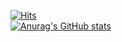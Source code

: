 [![Hits](https://hits.seeyoufarm.com/api/count/incr/badge.svg?url=https%3A%2F%2Fgithub.com%2Fdddgg9511%2Fhit-counter&count_bg=%2379C83D&title_bg=%23555555&icon=&icon_color=%23E7E7E7&title=hits&edge_flat=false)](https://hits.seeyoufarm.com)  
[![Anurag's GitHub stats](https://github-readme-stats.vercel.app/api?username=dddgg9511&count_private=true)](https://github.com/anuraghazra/github-readme-stats)

<!--
**dddgg9511/dddgg9511** is a ✨ _special_ ✨ repository because its `README.md` (this file) appears on your GitHub profile.

Here are some ideas to get you started:

- 🔭 I’m currently working on ...
- 🌱 I’m currently learning ...
- 👯 I’m looking to collaborate on ...
- 🤔 I’m looking for help with ...
- 💬 Ask me about ...
- 📫 How to reach me: ...
- 😄 Pronouns: ...
- ⚡ Fun fact: ...
-->
